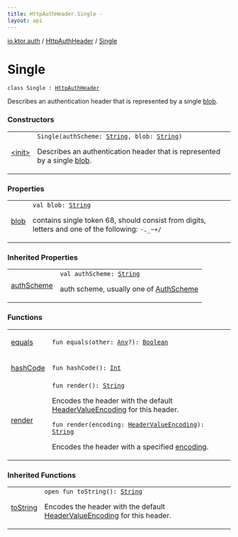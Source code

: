 ```yaml
---
title: HttpAuthHeader.Single - 
layout: api
---
```


<div class='api-docs-breadcrumbs'><a href="../../index.html">io.ktor.auth</a> / <a href="../index.html">HttpAuthHeader</a> / <a href="./index.html">Single</a></div>

# Single

<div class="signature"><code><span class="keyword">class </span><span class="identifier">Single</span>&nbsp;<span class="symbol">:</span>&nbsp;<a href="../index.html"><span class="identifier">HttpAuthHeader</span></a></code></div>

Describes an authentication header that is represented by a single <a href="blob.html">blob</a>.

### Constructors

<table class="api-docs-table">
<tbody>
<tr>
<td markdown="1">

<a href="-init-.html">&lt;init&gt;</a>


</td>
<td markdown="1">
<div class="signature"><code><span class="identifier">Single</span><span class="symbol">(</span><span class="parameterName" id="io.ktor.auth.HttpAuthHeader.Single$<init>(kotlin.String, kotlin.String)/authScheme">authScheme</span><span class="symbol">:</span>&nbsp;<a href="https://kotlinlang.org/api/latest/jvm/stdlib/kotlin/-string/index.html"><span class="identifier">String</span></a><span class="symbol">, </span><span class="parameterName" id="io.ktor.auth.HttpAuthHeader.Single$<init>(kotlin.String, kotlin.String)/blob">blob</span><span class="symbol">:</span>&nbsp;<a href="https://kotlinlang.org/api/latest/jvm/stdlib/kotlin/-string/index.html"><span class="identifier">String</span></a><span class="symbol">)</span></code></div>

Describes an authentication header that is represented by a single <a href="-init-.html#io.ktor.auth.HttpAuthHeader.Single$<init>(kotlin.String, kotlin.String)/blob">blob</a>.


</td>
</tr>
</tbody>
</table>

### Properties

<table class="api-docs-table">
<tbody>
<tr>
<td markdown="1">

<a href="blob.html">blob</a>


</td>
<td markdown="1">
<div class="signature"><code><span class="keyword">val </span><span class="identifier">blob</span><span class="symbol">: </span><a href="https://kotlinlang.org/api/latest/jvm/stdlib/kotlin/-string/index.html"><span class="identifier">String</span></a></code></div>

contains single token 68, should consist from digits, letters and one of the following: <code>-._~+/</code>


</td>
</tr>
</tbody>
</table>

### Inherited Properties

<table class="api-docs-table">
<tbody>
<tr>
<td markdown="1">

<a href="../auth-scheme.html">authScheme</a>


</td>
<td markdown="1">
<div class="signature"><code><span class="keyword">val </span><span class="identifier">authScheme</span><span class="symbol">: </span><a href="https://kotlinlang.org/api/latest/jvm/stdlib/kotlin/-string/index.html"><span class="identifier">String</span></a></code></div>

auth scheme, usually one of <a href="../../-auth-scheme/index.html">AuthScheme</a>


</td>
</tr>
</tbody>
</table>

### Functions

<table class="api-docs-table">
<tbody>
<tr>
<td markdown="1">

<a href="equals.html">equals</a>


</td>
<td markdown="1">
<div class="signature"><code><span class="keyword">fun </span><span class="identifier">equals</span><span class="symbol">(</span><span class="parameterName" id="io.ktor.auth.HttpAuthHeader.Single$equals(kotlin.Any)/other">other</span><span class="symbol">:</span>&nbsp;<a href="https://kotlinlang.org/api/latest/jvm/stdlib/kotlin/-any/index.html"><span class="identifier">Any</span></a><span class="symbol">?</span><span class="symbol">)</span><span class="symbol">: </span><a href="https://kotlinlang.org/api/latest/jvm/stdlib/kotlin/-boolean/index.html"><span class="identifier">Boolean</span></a></code></div>

</td>
</tr>
<tr>
<td markdown="1">

<a href="hash-code.html">hashCode</a>


</td>
<td markdown="1">
<div class="signature"><code><span class="keyword">fun </span><span class="identifier">hashCode</span><span class="symbol">(</span><span class="symbol">)</span><span class="symbol">: </span><a href="https://kotlinlang.org/api/latest/jvm/stdlib/kotlin/-int/index.html"><span class="identifier">Int</span></a></code></div>

</td>
</tr>
<tr>
<td markdown="1">

<a href="render.html">render</a>


</td>
<td markdown="1">
<div class="signature"><code><span class="keyword">fun </span><span class="identifier">render</span><span class="symbol">(</span><span class="symbol">)</span><span class="symbol">: </span><a href="https://kotlinlang.org/api/latest/jvm/stdlib/kotlin/-string/index.html"><span class="identifier">String</span></a></code></div>

Encodes the header with the default <a href="../../-header-value-encoding/index.html">HeaderValueEncoding</a> for this header.

<div class="signature"><code><span class="keyword">fun </span><span class="identifier">render</span><span class="symbol">(</span><span class="parameterName" id="io.ktor.auth.HttpAuthHeader.Single$render(io.ktor.auth.HeaderValueEncoding)/encoding">encoding</span><span class="symbol">:</span>&nbsp;<a href="../../-header-value-encoding/index.html"><span class="identifier">HeaderValueEncoding</span></a><span class="symbol">)</span><span class="symbol">: </span><a href="https://kotlinlang.org/api/latest/jvm/stdlib/kotlin/-string/index.html"><span class="identifier">String</span></a></code></div>

Encodes the header with a specified <a href="render.html#io.ktor.auth.HttpAuthHeader.Single$render(io.ktor.auth.HeaderValueEncoding)/encoding">encoding</a>.


</td>
</tr>
</tbody>
</table>

### Inherited Functions

<table class="api-docs-table">
<tbody>
<tr>
<td markdown="1">

<a href="../to-string.html">toString</a>


</td>
<td markdown="1">
<div class="signature"><code><span class="keyword">open</span> <span class="keyword">fun </span><span class="identifier">toString</span><span class="symbol">(</span><span class="symbol">)</span><span class="symbol">: </span><a href="https://kotlinlang.org/api/latest/jvm/stdlib/kotlin/-string/index.html"><span class="identifier">String</span></a></code></div>

Encodes the header with the default <a href="../../-header-value-encoding/index.html">HeaderValueEncoding</a> for this header.


</td>
</tr>
</tbody>
</table>
